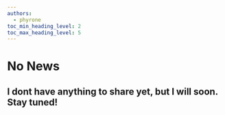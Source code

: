 ```yaml
---
authors:
  - phyrone
toc_min_heading_level: 2
toc_max_heading_level: 5
---
```

# No News

## I dont have anything to share yet, but I will soon. Stay tuned!

